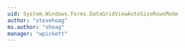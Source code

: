 ```yaml
---
uid: System.Windows.Forms.DataGridViewAutoSizeRowsMode
author: "stevehoag"
ms.author: "shoag"
manager: "wpickett"
---
```

